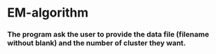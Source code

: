 # EM-algorithm
### The program ask the user to provide the data file (filename without blank) and the number of cluster they want. 
